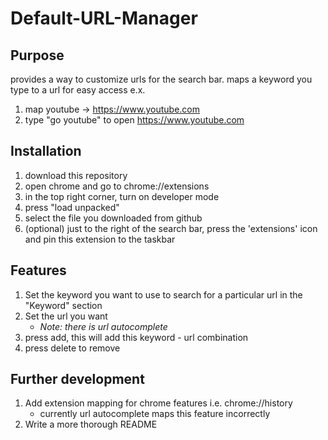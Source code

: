 # Default-URL-Manager

## Purpose
provides a way to customize urls for the search bar. 
maps a keyword you type to a url for easy access
e.x. 
1. map youtube -> https://www.youtube.com
2. type "go youtube" to open https://www.youtube.com

## Installation
1. download this repository
2. open chrome and go to chrome://extensions
3. in the top right corner, turn on developer mode
4. press "load unpacked"
5. select the file you downloaded from github
6. (optional) just to the right of the search bar, press the       'extensions' icon and pin this extension to the taskbar

## Features
1. Set the keyword you want to use to search for a particular url in the "Keyword" section
2. Set the url you want
    - *Note: there is url autocomplete*
3. press add, this will add this keyword - url combination
4. press delete to remove

## Further development
1. Add extension mapping for chrome features i.e. chrome://history
    - currently url autocomplete maps this feature incorrectly
2. Write a more thorough README